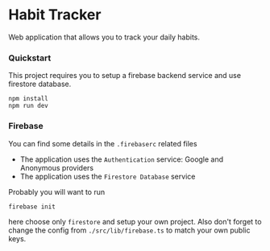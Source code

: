 # Habit Tracker

Web application that allows you to track your daily habits.

### Quickstart

This project requires you to setup a firebase backend service and use firestore
database.

```console
npm install
npm run dev
```

### Firebase

You can find some details in the `.firebaserc` related files

- The application uses the `Authentication` service: Google and Anonymous
  providers
- The application uses the `Firestore Database` service

Probably you will want to run

```console
firebase init
```

here choose only `firestore` and setup your own project. Also don't forget to
change the config from `./src/lib/firebase.ts` to match your own public keys.
